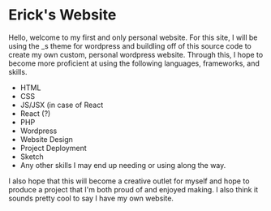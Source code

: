 <h1>Erick's Website</h1>
<p>Hello, welcome to my first and only personal website. For this site, I will be using the _s theme for wordpress and buildling off of this source code to create my own custom, personal wordpress website. Through this, I hope to become more proficient at using the following languages, frameworks, and skills. <p>
<ul>
	<li>HTML</li>
	<li>CSS</li>
	<li>JS/JSX (in case of React</li>
	<li>React (?)</li>
	<li>PHP</li>
	<li>Wordpress</li> 
	<li>Website Design</li>
	<li>Project Deployment</li>
	<li>Sketch</li>
	<li>Any other skills I may end up needing or using along the way.</li>
</ul>
<p>I also hope that this will become a creative outlet for myself and hope to produce a project that I'm both proud of and enjoyed making. I also think it sounds pretty cool to say I have my own website.
